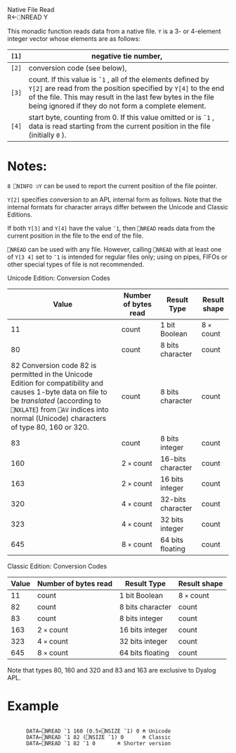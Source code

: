 <div class="heading">
  <div class="name">Native File Read</div>
  <div class="command">R←⎕NREAD Y</div>
</div>

This monadic function reads data from a native file. `Y` is a 3- or 4-element integer vector whose elements are as follows:

| `[1]` | negative tie number, |
| --- | --- |
| `[2]` | conversion code (see below), |
| `[3]` | count. If this value is `¯1` , all of the elements defined by `Y[2]` are read from the position specified by `Y[4]` to the end of the file. This may result in the last few bytes in the file being ignored if they do not form a complete element. |
| `[4]` | start byte, counting from 0. If this value omitted or is `¯1` , data is read starting from the current position in the file (initially `0` ). |

# Notes:

`8 ⎕NINFO ⊃Y` can be used to report the current position of the file pointer.

`Y[2]` specifies conversion to an APL internal form as follows. Note that the internal formats for character arrays differ between the Unicode and Classic Editions.

If both `Y[3]` and `Y[4]` have the value `¯1`, then `⎕NREAD` reads data from the current position in the file to the end of the file.

`⎕NREAD` can be used with any file. However, calling `⎕NREAD` with at least one of `Y[3 4]` set to `¯1` is intended for regular files only; using on pipes, FIFOs or other special types of file is not recommended.

Unicode Edition: Conversion Codes

| Value | Number of bytes read | Result Type | Result shape |
| --- | --- | --- | --- |
| 11 | count | 1 bit Boolean | 8 `×` count |
| 80 | count | 8 bits character | count |
| 82 Conversion code 82 is permitted in the Unicode Edition for compatibility and causes 1-byte data on file to be *translated* (according to `⎕NXLATE`) from `⎕AV` indices into normal (Unicode) characters of type 80, 160 or 320. | count | 8 bits character | count |
| 83 | count | 8 bits integer | count |
| 160 | 2 `×` count | 16-bits character | count |
| 163 | 2 `×` count | 16 bits integer | count |
| 320 | 4 `×` count | 32-bits character | count |
| 323 | 4 `×` count | 32 bits integer | count |
| 645 | 8 `×` count | 64 bits floating | count |

Classic Edition: Conversion Codes

| Value | Number of bytes read | Result Type | Result shape |
| --- | --- | --- | --- |
| 11 | count | 1 bit Boolean | 8 `×` count |
| 82 | count | 8 bits character | count |
| 83 | count | 8 bits integer | count |
| 163 | 2 `×` count | 16 bits integer | count |
| 323 | 4 `×` count | 32 bits integer | count |
| 645 | 8 `×` count | 64 bits floating | count |

Note that types 80, 160 and 320 and 83 and 163 are exclusive to Dyalog APL.

# Example
```apl

      DATA←⎕NREAD ¯1 160 (0.5×⎕NSIZE ¯1) 0 ⍝ Unicode
      DATA←⎕NREAD ¯1 82 (⎕NSIZE ¯1) 0      ⍝ Classic
      DATA←⎕NREAD ¯1 82 ¯1 0       ⍝ Shorter version

```
